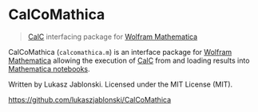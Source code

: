 # CalCoMathica
> [CalC](http://calciumcalculator.org/) interfacing package for [Wolfram Mathematica](https://www.wolfram.com/mathematica/)

CalCoMathica (`calcomathica.m`) is an interface package for [Wolfram Mathematica](https://www.wolfram.com/mathematica/) allowing the execution of [CalC](http://calciumcalculator.org/) from and loading results into [Mathematica notebooks](http://reference.wolfram.com/language/guide/NotebookBasics.html).

Written by Lukasz Jablonski. Licensed under the MIT License (MIT).

https://github.com/lukaszjablonski/CalCoMathica
